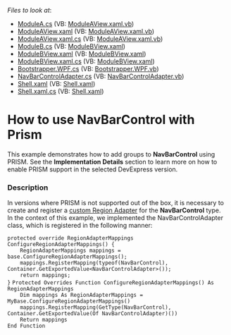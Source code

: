 <!-- default file list -->
*Files to look at*:

* [ModuleA.cs](./CS/NavBarAndPrism.ModuleA/ModuleA.cs) (VB: [ModuleAView.xaml.vb](./VB/NavBarAndPrism.ModuleA/ModuleAView.xaml.vb))
* [ModuleAView.xaml](./CS/NavBarAndPrism.ModuleA/ModuleAView.xaml) (VB: [ModuleAView.xaml.vb](./VB/NavBarAndPrism.ModuleA/ModuleAView.xaml.vb))
* [ModuleAView.xaml.cs](./CS/NavBarAndPrism.ModuleA/ModuleAView.xaml.cs) (VB: [ModuleAView.xaml.vb](./VB/NavBarAndPrism.ModuleA/ModuleAView.xaml.vb))
* [ModuleB.cs](./CS/NavBarAndPrism.ModuleB/ModuleB.cs) (VB: [ModuleBView.xaml](./VB/NavBarAndPrism.ModuleB/ModuleBView.xaml))
* [ModuleBView.xaml](./CS/NavBarAndPrism.ModuleB/ModuleBView.xaml) (VB: [ModuleBView.xaml](./VB/NavBarAndPrism.ModuleB/ModuleBView.xaml))
* [ModuleBView.xaml.cs](./CS/NavBarAndPrism.ModuleB/ModuleBView.xaml.cs) (VB: [ModuleBView.xaml](./VB/NavBarAndPrism.ModuleB/ModuleBView.xaml))
* [Bootstrapper.WPF.cs](./CS/NavBarAndPrism/Bootstrapper.WPF.cs) (VB: [Bootstrapper.WPF.vb](./VB/NavBarAndPrism/Bootstrapper.WPF.vb))
* [NavBarControlAdapter.cs](./CS/NavBarAndPrism/NavBarControlAdapter.cs) (VB: [NavBarControlAdapter.vb](./VB/NavBarAndPrism/NavBarControlAdapter.vb))
* [Shell.xaml](./CS/NavBarAndPrism/Shell.xaml) (VB: [Shell.xaml](./VB/NavBarAndPrism/Shell.xaml))
* [Shell.xaml.cs](./CS/NavBarAndPrism/Shell.xaml.cs) (VB: [Shell.xaml](./VB/NavBarAndPrism/Shell.xaml))
<!-- default file list end -->
# How to use NavBarControl with Prism


<p>This example demonstrates how to add groups to <strong>NavBarControl</strong> using PRISM. See the <strong>Implementation Details</strong> section to learn more on how to enable PRISM support in the selected DevExpress version.</p>


<h3>Description</h3>

<p>In versions where PRISM is not supported out of the box, it is necessary to create and register a <a href="https://msdn.microsoft.com/en-us/library/ff921129.aspx">custom Region Adapter</a> for the <strong>NavBarControl</strong> type.<br>In the context of this example, we implemented the NavBarControlAdapter class, which is registered in the following manner:</p>
<code lang="cs">protected override RegionAdapterMappings ConfigureRegionAdapterMappings() {
    RegionAdapterMappings mappings = base.ConfigureRegionAdapterMappings();
    mappings.RegisterMapping(typeof(NavBarControl), Container.GetExportedValue&lt;NavBarControlAdapter&gt;());
    return mappings;
}</code>
<code lang="vb">Protected Overrides Function ConfigureRegionAdapterMappings() As RegionAdapterMappings
	Dim mappings As RegionAdapterMappings = MyBase.ConfigureRegionAdapterMappings()
	mappings.RegisterMapping(GetType(NavBarControl), Container.GetExportedValue(Of NavBarControlAdapter)())
	Return mappings
End Function</code>

<br/>


